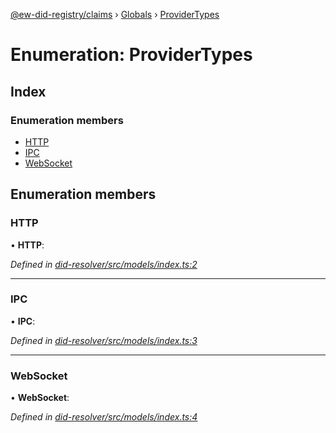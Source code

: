 [@ew-did-registry/claims](../README.md) › [Globals](../globals.md) › [ProviderTypes](providertypes.md)

# Enumeration: ProviderTypes

## Index

### Enumeration members

* [HTTP](providertypes.md#http)
* [IPC](providertypes.md#ipc)
* [WebSocket](providertypes.md#websocket)

## Enumeration members

###  HTTP

• **HTTP**:

*Defined in [did-resolver/src/models/index.ts:2](https://github.com/energywebfoundation/ew-did-registry/blob/1401544/packages/did-resolver/src/models/index.ts#L2)*

___

###  IPC

• **IPC**:

*Defined in [did-resolver/src/models/index.ts:3](https://github.com/energywebfoundation/ew-did-registry/blob/1401544/packages/did-resolver/src/models/index.ts#L3)*

___

###  WebSocket

• **WebSocket**:

*Defined in [did-resolver/src/models/index.ts:4](https://github.com/energywebfoundation/ew-did-registry/blob/1401544/packages/did-resolver/src/models/index.ts#L4)*
